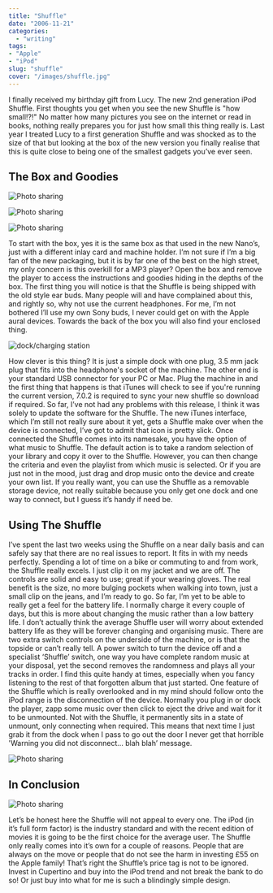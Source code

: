 ```yaml
---
title: "Shuffle"
date: "2006-11-21"
categories:
  - "writing"
tags:
- "Apple"
- "iPod"
slug: "shuffle"
cover: "/images/shuffle.jpg"
---
```


I finally received my birthday gift from Lucy. The new 2nd generation iPod Shuffle. First thoughts you get when you see the new Shuffle is "how small!?!" No matter how many pictures you see on the internet or read in books, nothing really prepares you for just how small this thing really is. Last year I treated Lucy to a first generation Shuffle and was shocked as to the size of that but looking at the box of the new version you finally realise that this is quite close to being one of the smallest gadgets you’ve ever seen.

## The Box and Goodies

![Photo sharing](/images/286065772.jpg)

![Photo sharing](/images/286599164.jpg)

![Photo sharing](/images/298297098.jpg)

To start with the box, yes it is the same box as that used in the new Nano’s, just with a different inlay card and machine holder. I’m not sure if I’m a big fan of the new packaging, but it is by far one of the best on the high street, my only concern is this overkill for a MP3 player? Open the box and remove the player to access the instructions and goodies hiding in the depths of the box. The first thing you will notice is that the Shuffle is being shipped with the old style ear buds. Many people will and have complained about this, and rightly so, why not use the current headphones. For me, I’m not bothered I’ll use my own Sony buds, I never could get on with the Apple aural devices. Towards the back of the box you will also find your enclosed thing.

![dock/charging station](/images/286057162.jpg)

How clever is this thing? It is just a simple dock with one plug, 3.5 mm jack plug that fits into the headphone's socket of the machine. The other end is your standard USB connector for your PC or Mac. Plug the machine in and the first thing that happens is that iTunes will check to see if you're running the current version, 7.0.2 is required to sync your new shuffle so download if required. So far, I’ve not had any problems with this release, I think it was solely to update the software for the Shuffle. The new iTunes interface, which I’m still not really sure about it yet, gets a Shuffle make over when the device is connected, I’ve got to admit that icon is pretty slick. Once connected the Shuffle comes into its namesake, you have the option of what music to Shuffle. The default action is to take a random selection of your library and copy it over to the Shuffle. However, you can then change the criteria and even the playlist from which music is selected. Or if you are just not in the mood, just drag and drop music onto the device and create your own list. If you really want, you can use the Shuffle as a removable storage device, not really suitable because you only get one dock and one way to connect, but I guess it’s handy if need be.

## Using The Shuffle

I’ve spent the last two weeks using the Shuffle on a near daily basis and can safely say that there are no real issues to report. It fits in with my needs perfectly. Spending a lot of time on a bike or commuting to and from work, the Shuffle really excels. I just clip it on my jacket and we are off. The controls are solid and easy to use; great if your wearing gloves. The real benefit is the size, no more bulging pockets when walking into town, just a small clip on the jeans, and I’m ready to go. So far, I’m yet to be able to really get a feel for the battery life. I normally charge it every couple of days, but this is more about changing the music rather than a low battery life. I don’t actually think the average Shuffle user will worry about extended battery life as they will be forever changing and organising music. There are two extra switch controls on the underside of the machine, or is that the topside or can’t really tell. A power switch to turn the device off and a specialist ‘Shuffle’ switch, one way you have complete random music at your disposal, yet the second removes the randomness and plays all your tracks in order. I find this quite handy at times, especially when you fancy listening to the rest of that forgotten album that just started. One feature of the Shuffle which is really overlooked and in my mind should follow onto the iPod range is the disconnection of the device. Normally you plug in or dock the player, zapp some music over then click to eject the drive and wait for it to be unmounted. Not with the Shuffle, it permanently sits in a state of unmount, only connecting when required. This means that next time I just grab it from the dock when I pass to go out the door I never get that horrible 'Warning you did not disconnect… blah blah’ message.

![Photo sharing](/images/286599164.jpg)

## In Conclusion

![Photo sharing](/images/286055208.jpg)

Let’s be honest here the Shuffle will not appeal to every one. The iPod (in it’s full form factor) is the industry standard and with the recent edition of movies it is going to be the first choice for the average user. The Shuffle only really comes into it’s own for a couple of reasons. People that are always on the move or people that do not see the harm in investing £55 on the Apple family! That’s right the Shuffle’s price tag is not to be ignored. Invest in Cupertino and buy into the iPod trend and not break the bank to do so! Or just buy into what for me is such a blindingly simple design.

[image-1]:	/images/286065772.jpg
[image-2]:	/images/286599164.jpg
[image-3]:	/images/298297098.jpg
[image-4]:	/images/286057162.jpg
[image-5]:	/images/286599164.jpg
[image-6]:	/images/286055208.jpg
